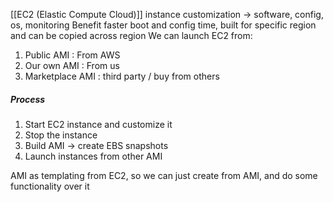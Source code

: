 [[EC2 (Elastic Compute Cloud)]] instance customization -> software, config, os, monitoring
Benefit faster boot and config time, built for specific region and can be copied across region
We can launch EC2 from:
1. Public AMI :  From AWS
2. Our own AMI : From us
3. Marketplace AMI : third party / buy from others

##### Process
1. Start EC2 instance and customize it
2. Stop the instance
3. Build AMI -> create EBS snapshots
4. Launch instances from other AMI

AMI as templating from EC2, so we can just create from AMI, and do some functionality over it